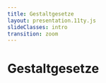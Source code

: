 ```yaml
---
title: Gestaltgesetze
layout: presentation.11ty.js
slideClasses: intro
transition: zoom
---
```


<div class="is-full-width">

# Gestaltgesetze


</div>